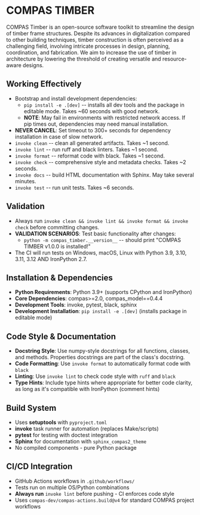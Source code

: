 # COMPAS TIMBER

COMPAS Timber is an open-source software toolkit to streamline the design of timber frame structures. Despite its advances in digitalization compared to other building techniques, timber construction is often perceived as a challenging field, involving intricate processes in design, planning, coordination, and fabrication. We aim to increase the use of timber in architecture by lowering the threshold of creating versatile and resource-aware designs.

## Working Effectively
- Bootstrap and install development dependencies:
  - `pip install -e .[dev]` -- installs all dev tools and the package in editable mode. Takes ~60 seconds with good network.
  - **NOTE**: May fail in environments with restricted network access. If pip times out, dependencies may need manual installation.
- **NEVER CANCEL**: Set timeout to 300+ seconds for dependency installation in case of slow network.
- `invoke clean` -- clean all generated artifacts. Takes ~1 second.
- `invoke lint` -- run ruff and black linters. Takes ~1 second.
- `invoke format` -- reformat code with black. Takes ~1 second.  
- `invoke check` -- comprehensive style and metadata checks. Takes ~2 seconds.
- `invoke docs` -- build HTML documentation with Sphinx. May take several minutes.
- `invoke test` -- run unit tests. Takes ~6 seconds.

## Validation
- Always run `invoke clean && invoke lint && invoke format && invoke check` before committing changes.
- **VALIDATION SCENARIOS**: Test basic functionality after changes:
  - `python -m compas_timber.__version__` -- should print "COMPAS TIMBER v1.0.0 is installed!"
- The CI will run tests on Windows, macOS, Linux with Python 3.9, 3.10, 3.11, 3.12 AND IronPython 2.7.

## Installation & Dependencies
- **Python Requirements**: Python 3.9+ (supports CPython and IronPython)
- **Core Dependencies**: compas>=2.0, compas_model==0.4.4
- **Development Tools**: invoke, pytest, black, sphinx
- **Development Installation**: `pip install -e .[dev]` (installs package in editable mode)

## Code Style & Documentation
- **Docstring Style**: Use numpy-style docstrings for all functions, classes, and methods. Properties docstrings are part of the class's docstring.
- **Code Formatting**: Use `invoke format` to automatically format code with `black`
- **Linting**: Use `invoke lint` to check code style with `ruff` and `black`
- **Type Hints**: Include type hints where appropriate for better code clarity, as long as it's compatible with IronPython (comment hints)

## Build System
- Uses **setuptools** with `pyproject.toml`
- **invoke** task runner for automation (replaces Make/scripts)
- **pytest** for testing with doctest integration
- **Sphinx** for documentation with `sphinx_compas2_theme`
- No compiled components - pure Python package

## CI/CD Integration
- GitHub Actions workflows in `.github/workflows/`
- Tests run on multiple OS/Python combinations
- **Always run** `invoke lint` before pushing - CI enforces code style
- Uses `compas-dev/compas-actions.build@v4` for standard COMPAS project workflows
